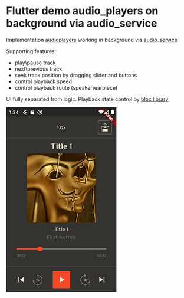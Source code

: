 # Flutter demo audio_players on background via audio_service

Implementation [audioplayers](https://pub.dev/packages/audioplayers) working in background via [audio_service](https://pub.dev/packages/audio_service)

Supporting features:
- play\pause track
- next\previous track
- seek track position by dragging slider and buttons
- control playback speed
- control playback route (speaker\earpiece)

UI fully separated from logic. Playback state control by [bloc library](https://pub.dev/packages/bloc)

![preview](./_preview/demo.png)